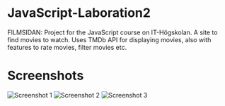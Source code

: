 # JavaScript-Laboration2
FILMSIDAN: Project for the JavaScript course on IT-Högskolan.
A site to find movies to watch. Uses TMDb API for displaying movies, also with features to rate movies, filter movies etc.

# Screenshots
![Screenshot 1](https://tobiaswilhelmsson.se/filmsidan/screens/screen1.png)
![Screenshot 2](https://tobiaswilhelmsson.se/filmsidan/screens/screen2v2.png)
![Screenshot 3](https://tobiaswilhelmsson.se/filmsidan/screens/screen3.png)
